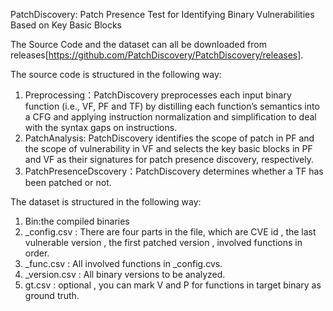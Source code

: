 PatchDiscovery: Patch Presence Test for Identifying Binary Vulnerabilities Based on Key Basic Blocks

The Source Code and the dataset can all be downloaded from releases[https://github.com/PatchDiscovery/PatchDiscovery/releases].

The source code is structured in the following way:
1.	Preprocessing：PatchDiscovery preprocesses each input binary function (i.e., VF, PF and TF) by distilling each function’s semantics into a CFG and applying
instruction normalization and simplification to deal with the syntax gaps on instructions. 
2.	PatchAnalysis: PatchDiscovery identifies the scope of patch in PF and the scope of vulnerability in VF and selects the key basic blocks in PF and VF as their signatures for patch presence discovery, respectively.
3.	PatchPresenceDscovery：PatchDiscovery determines whether a TF has been patched or not.

The dataset is structured in the following way:
1.  Bin:the compiled binaries 
2. _config.csv : There are four parts in the file, which are CVE id , the last vulnerable version , the first patched version , involved functions in order.
3. _func.csv : All involved functions in _config.cvs.
4. _version.csv : All binary versions to be analyzed.
5. gt.csv : optional , you can mark V and P for functions in target binary as ground truth.










